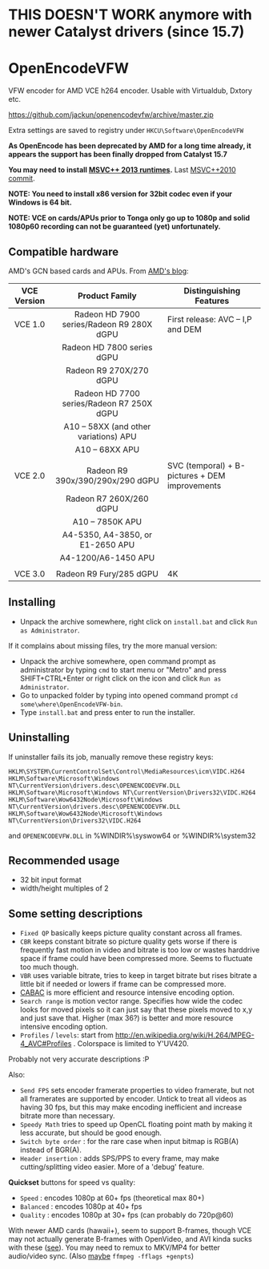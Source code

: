 # THIS DOESN'T WORK anymore with newer Catalyst drivers (since 15.7)
# OpenEncodeVFW

VFW encoder for AMD VCE h264 encoder. Usable with Virtualdub, Dxtory etc.

https://github.com/jackun/openencodevfw/archive/master.zip

Extra settings are saved to registry under `HKCU\Software\OpenEncodeVFW`

**As OpenEncode has been deprecated by AMD for a long time already, it appears the support has been finally dropped from Catalyst 15.7**

**You may need to install [MSVC++ 2013 runtimes](http://www.microsoft.com/en-us/download/details.aspx?id=40784).**
Last [MSVC++2010 commit](https://github.com/jackun/openencodevfw/tree/d6c7c53b61af9447b30d6d6d86be8725801d0fb7).

**NOTE: You need to install x86 version for 32bit codec even if your Windows is 64 bit.**

**NOTE: VCE on cards/APUs prior to Tonga only go up to 1080p and solid 1080p60 recording can not be guaranteed (yet) unfortunately.**

## Compatible hardware

AMD's GCN based cards and APUs.
From [AMD's blog](http://developer.amd.com/community/blog/2014/02/19/introducing-video-coding-engine-vce/):

| VCE Version | Product Family | Distinguishing Features |
| :---------: |:--------------:| -----------------------|
| VCE 1.0     | Radeon HD 7900 series/Radeon R9 280X dGPU | First release: AVC – I,P and DEM |
|             | Radeon HD 7800 series dGPU | |
|             | Radeon R9 270X/270 dGPU    | |
|             | Radeon HD 7700 series/Radeon R7 250X dGPU | |
|             | A10 – 58XX (and other variations) APU | |
|             | A10 – 68XX APU | |
| | | |
| VCE 2.0     | Radeon R9 390x/390/290x/290 dGPU | SVC (temporal) + B-pictures + DEM improvements |
|             | Radeon R7 260X/260 dGPU | |
|             | A10 – 7850K APU         | |
|             | A4-5350, A4-3850, or E1-2650 APU | |
|             | A4-1200/A6-1450 APU | |
| | | |
| VCE 3.0     | Radeon R9 Fury/285 dGPU | 4K |


## Installing

 * Unpack the archive somewhere, right click on `install.bat` and click `Run as Administrator`.

If it complains about missing files, try the more manual version:

 * Unpack the archive somewhere, open command prompt as administrator by typing `cmd` to start menu or "Metro" and press SHIFT+CTRL+Enter or right click on the icon and click `Run as Administrator`. 
 * Go to unpacked folder by typing into opened command prompt `cd some\where\OpenEncodeVFW-bin`. 
 * Type `install.bat` and press enter to run the installer.

## Uninstalling

If uninstaller fails its job, manually remove these registry keys:

	HKLM\SYSTEM\CurrentControlSet\Control\MediaResources\icm\VIDC.H264
	HKLM\Software\Microsoft\Windows NT\CurrentVersion\drivers.desc\OPENENCODEVFW.DLL
	HKLM\Software\Microsoft\Windows NT\CurrentVersion\Drivers32\VIDC.H264
	HKLM\Software\Wow6432Node\Microsoft\Windows NT\CurrentVersion\drivers.desc\OPENENCODEVFW.DLL
	HKLM\Software\Wow6432Node\Microsoft\Windows NT\CurrentVersion\Drivers32\VIDC.H264
	
and `OPENENCODEVFW.DLL` in %WINDIR%\syswow64 or %WINDIR%\system32

## Recommended usage
 * 32 bit input format
 * width/height multiples of 2

## Some setting descriptions

 * `Fixed QP` basically keeps picture quality constant across all frames.
 * `CBR` keeps constant bitrate so picture quality gets worse if there is frequently fast motion in video and bitrate is too low or wastes harddrive space if frame could have been compressed more. Seems to fluctuate too much though.
 * `VBR` uses variable bitrate, tries to keep in target bitrate but rises bitrate a little bit if needed or lowers if frame can be compressed more.
 * [CABAC](http://en.wikipedia.org/wiki/Context-adaptive_binary_arithmetic_coding) is more efficient and resource intensive encoding option.
 * `Search range` is motion vector range. Specifies how wide the codec looks for moved pixels so it can just say that these pixels moved to x,y and just save that. Higher (max 36?) is better and more resource intensive encoding option.
 * `Profiles` / `levels`: start from http://en.wikipedia.org/wiki/H.264/MPEG-4_AVC#Profiles . Colorspace is limited to Y'UV420.

Probably not very accurate descriptions :P

Also:

 * `Send FPS` sets encoder framerate properties to video framerate, but not all framerates are supported by encoder. Untick to treat all videos as having 30 fps, but this may make encoding inefficient and increase bitrate more than necessary.
 * `Speedy Math` tries to speed up OpenCL floating point math by making it less accurate, but should be good enough.
 * `Switch byte order` : for the rare case when input bitmap is RGB(A) instead of BGR(A).
 * `Header insertion` : adds SPS/PPS to every frame, may make cutting/splitting video easier. More of a 'debug' feature.

**Quickset** buttons for speed vs quality:

 * `Speed` : encodes 1080p at 60+ fps (theoretical max 80+)
 * `Balanced` : encodes 1080p at 40+ fps
 * `Quality` : encodes 1080p at 30+ fps (can probably do 720p@60)


With newer AMD cards (hawaii+), seem to support B-frames, though VCE may not actually generate B-frames with OpenVideo, and AVI kinda sucks with these ([see](http://guru.multimedia.cx/avi-and-b-frames/)). You may need to remux to MKV/MP4 for better audio/video sync.
(Also [maybe](https://trac.ffmpeg.org/ticket/1979#comment:7) `ffmpeg -fflags +genpts`)
